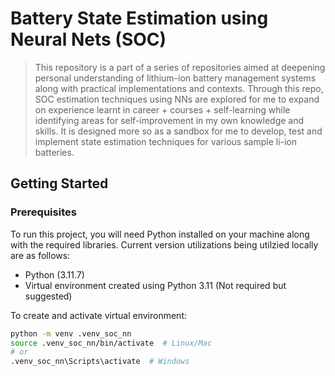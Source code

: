 # Battery State Estimation using Neural Nets (SOC)

> This repository is a part of a series of repositories aimed at deepening personal understanding of lithium-ion battery management systems along with practical implementations and contexts. Through this repo, SOC estimation techniques using NNs are explored for me to expand on experience learnt in career + courses + self-learning while identifying areas for self-improvement in my own knowledge and skills. It is designed more so as a sandbox for me to develop, test and implement state estimation techniques for various sample li-ion batteries.

## Getting Started

### Prerequisites

To run this project, you will need Python installed on your machine along with the required libraries. Current version utilizations being utilzied locally are as follows:
- Python (3.11.7)
- Virtual environment created using Python 3.11 (Not required but suggested)

To create and activate virtual environment:

```bash
python -m venv .venv_soc_nn
source .venv_soc_nn/bin/activate  # Linux/Mac
# or
.venv_soc_nn\Scripts\activate  # Windows
```
